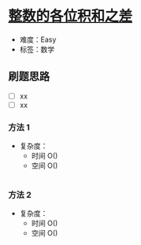# [整数的各位积和之差](https://leetcode-cn.com/problems/subtract-the-product-and-sum-of-digits-of-an-integer/)

- 难度：Easy
- 标签：数学

## 刷题思路

- [ ] xx
- [ ] xx

### 方法 1

- 复杂度：
    - 时间 O()
    - 空间 O()

``` js

```

### 方法 2

- 复杂度：
    - 时间 O()
    - 空间 O()

``` js

```
